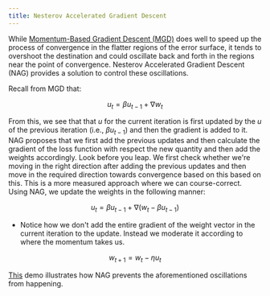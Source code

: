 ```yaml
---
title: Nesterov Accelerated Gradient Descent
---
```

While [Momentum-Based Gradient Descent (MGD)](momentum-based-gradient-descent) does well to speed up the process of convergence in the flatter regions of the error surface, it tends to overshoot the destination and could oscillate back and forth in the regions near the point of convergence. Nesterov Accelerated Gradient Descent (NAG) provides a solution to control these oscillations. 

Recall from MGD that:

$$
u_t = \beta u_{t-1} + \nabla w_t
$$

From this, we see that that $u$ for the current iteration is first updated by the $u$ of the previous iteration (i.e., $\beta u_{t-1}$) and then the gradient is added to it. NAG proposes that we first add the previous updates and then calculate the gradient of the loss function with respect the new quantity and then add the weights accordingly. Look before you leap. We first check whether we're moving in the right direction after adding the previous updates and then move in the required direction towards convergence based on this based on this. This is a more measured approach where we can course-correct. Using NAG, we update the weights in the following manner:

$$
u_t = \beta u_{t-1} + \nabla (w_t - \beta u_{t-1})
$$
- Notice how we don't add the entire gradient of the weight vector in the current iteration to the update. Instead we moderate it according to where the momentum takes us.

$$
w_{t+1} = w_t - \eta u_t
$$

[This](https://s3.amazonaws.com/media-p.slid.es/videos/1839032/NN2bN8P3/nag_sigmoid__1_.mp4) demo illustrates how NAG prevents the aforementioned oscillations from happening. 


